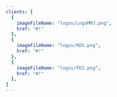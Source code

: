 ```yaml
---
clients: [
  {
    imageFileName: "logos/LogoMMJ.png",
    href: "#!"
  },
  {
    imageFileName: "logos/RDS.png",
    href: "#!"
  },
  {
    imageFileName: "logos/FKI.png",
    href: "#!"
  },
]
---
```

